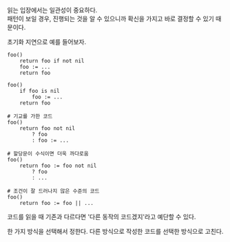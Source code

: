 읽는 입장에서는 일관성이 중요하다.  
패턴이 보일 경우, 진행되는 것을 알 수 있으니까 확신을 가지고 바로 결정할 수 있기 때문이다.

초기화 지연으로 예를 들어보자.

```
foo()
    return foo if not nil
    foo := ...
    return foo

foo()
    if foo is nil
        foo := ...
    return foo

# 기교를 가한 코드
foo()
    return foo not nil
        ? foo
        : foo := ...

# 할당문이 수식이면 더욱 까다로움
foo()
    return foo := foo not nil
        ? foo
        : ...

# 조건이 잘 드러나지 않은 수준의 코드
foo()
    return foo := foo || ...
```

코드를 읽을 때 기존과 다르다면 '다른 동작의 코드겠지'라고 예단할 수 있다.  

한 가지 방식을 선택해서 정한다. 다른 방식으로 작성한 코드를 선택한 방식으로 고친다.
